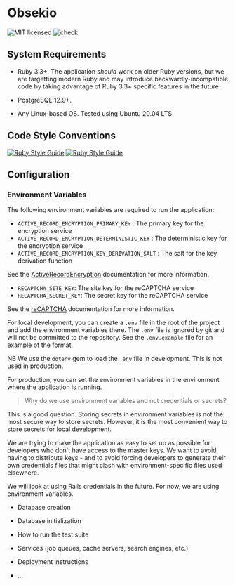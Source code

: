 # Obsekio

![MIT licensed](https://img.shields.io/badge/license-MIT-blue.svg)
![check](https://github.com/EventideSystems/obsekio/actions/workflows/check.yml/badge.svg)

## System Requirements

- Ruby 3.3+. The application _should_ work on older Ruby versions, but we are targetting modern Ruby and may introduce backwardly-incompatible code by taking advantage of Ruby 3.3+ specific features in the future.

- PostgreSQL 12.9+.

- Any Linux-based OS. Tested using Ubuntu 20.04 LTS

## Code Style Conventions

[![Ruby Style Guide](https://img.shields.io/badge/code_style-rubocop-brightgreen.svg)](https://github.com/rubocop/rubocop)
[![Ruby Style Guide](https://img.shields.io/badge/code_style-community-brightgreen.svg)](https://rubystyle.guide)


## Configuration

### Environment Variables

The following environment variables are required to run the application:

- `ACTIVE_RECORD_ENCRYPTION_PRIMARY_KEY` : The primary key for the encryption service
- `ACTIVE_RECORD_ENCRYPTION_DETERMINISTIC_KEY` : The deterministic key for the encryption service
- `ACTIVE_RECORD_ENCRYPTION_KEY_DERIVATION_SALT` : The salt for the key derivation function

See the [ActiveRecordEncryption](https://edgeguides.rubyonrails.org/active_record_encryption.html#setup) documentation for more information.

- `RECAPTCHA_SITE_KEY`: The site key for the reCAPTCHA service
- `RECAPTCHA_SECRET_KEY`: The secret key for the reCAPTCHA service

See the [reCAPTCHA](https://github.com/ambethia/recaptcha/?tab=readme-ov-file#obtaining-a-key) documentation for more information.

For local development, you can create a `.env` file in the root of the project and add the environment variables there. The `.env` file is ignored by git and will not be committed to the repository. See the `.env.example` file for an example of the format.

NB We use the `dotenv` gem to load the `.env` file in development. This is not used in production.

For production, you can set the environment variables in the environment where the application is running.

> Why do we use environment variables and not credentials or secrets?

This is a good question. Storing secrets in environment variables is not the most secure way to store secrets. However, it is the most convenient way to store secrets for local development.

We are trying to make the application as easy to set up as possible for developers who don't have access to the master keys. We want to avoid having to distribute keys - and to avoid forcing developers to generate their own credentials files that might clash with environment-specific files used elsewhere.

We will look at using Rails credentials in the future. For now, we are using environment variables.

* Database creation

* Database initialization

* How to run the test suite

* Services (job queues, cache servers, search engines, etc.)

* Deployment instructions

* ...
